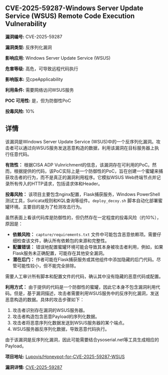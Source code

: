 ## CVE-2025-59287-Windows Server Update Service (WSUS) Remote Code Execution Vulnerability

**漏洞编号:** CVE-2025-59287

**漏洞类型:** 反序列化漏洞

**影响应用:** Windows Server Update Service (WSUS)

**危害等级:** 高危，可导致远程代码执行

**影响版本:** 见cpeApplicability

**利用条件:** 需要网络访问WSUS服务

**POC 可用性:** 是，但为防御性PoC

**投毒风险:** 10%

## 详情

该漏洞是Windows Server Update Service (WSUS)中的一个反序列化漏洞。攻击者可以通过向WSUS服务发送恶意构造的数据，利用该漏洞在目标服务器上执行任意代码。

**有效性：**
根据CISA ADP Vulnrichment的信息，该漏洞存在可利用的PoC。然而，根据提供的代码，该PoC实际上是一个防御性的PoC，旨在创建一个蜜罐来捕获攻击者的行为，而不是真正的漏洞利用程序。它模拟WSUS Web终端节点并记录所有传入的HTTP请求，包括请求体和Header。

**投毒风险：**
该项目主要包含nginx配置，Flask捕获服务，Windows PowerShell测试工具，Suricata规则和KQL查询等组件。`deploy_decoy.sh` 脚本自动化部署蜜罐环境。主要目的是为了检测攻击行为。

虽然表面上看该代码库是防御性的，但仍然存在一定程度的投毒风险（约10%），原因是：
* **依赖风险：** `capture/requirements.txt` 文件中可能包含恶意依赖项。需要仔细检查该文件，确认所有依赖包的来源和完整性。
* **配置错误：** 错误地配置蜜罐环境可能会导致其本身被攻击者利用，例如，如果Flask服务未正确配置，可能存在其他安全漏洞。
* **潜在后门：** 作者可能在Flask捕获服务或其他组件中添加隐藏的后门代码。尽管可能性较小，但不能完全排除。

需要人工审计所有脚本和配置文件的代码，确认其中没有隐藏的恶意代码或配置。

**利用方式：**
由于提供的代码是一个防御性的蜜罐，因此它本身不包含漏洞利用代码。但是，基于漏洞描述，攻击者需要利用WSUS服务中的反序列化漏洞，发送恶意构造的数据。具体的攻击步骤如下：

1.  攻击者识别存在漏洞的WSUS服务器。
2.  攻击者构造包含恶意Payload的序列化数据。
3.  攻击者将恶意序列化数据发送到WSUS服务器的某个端点。
4.  WSUS服务器反序列化数据，导致恶意代码执行。

由于该漏洞是反序列化漏洞，因此可能需要结合ysoserial.net等工具生成相应的Payload。

**项目地址:** [Lupovis/Honeypot-for-CVE-2025-59287-WSUS](https://github.com/Lupovis/Honeypot-for-CVE-2025-59287-WSUS)

**漏洞详情:** [CVE-2025-59287](https://nvd.nist.gov/vuln/detail/CVE-2025-59287)